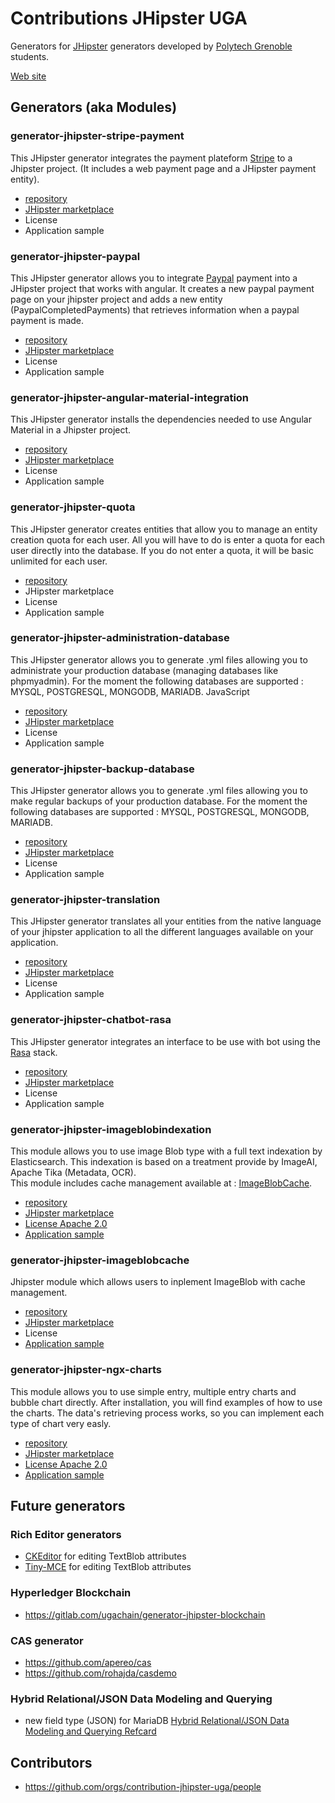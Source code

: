 # Contributions JHipster UGA
Generators for [JHipster](https://www.jhipster.tech) generators developed by [Polytech Grenoble](https://www.polytech-grenoble.fr/) students.

[Web site](https://contribution-jhipster-uga.github.io/)

## Generators (aka Modules)
### generator-jhipster-stripe-payment
This JHipster generator integrates the payment plateform [Stripe](https://stripe.com) to a Jhipster project. (It includes a web payment page and a JHipster payment entity).
+ [repository](https://github.com/contribution-jhipster-uga/generator-jhipster-stripe-payment)
+ [JHipster marketplace](https://www.jhipster.tech/modules/marketplace/#/details/generator-jhipster-stripe-payment)
+ License
+ Application sample


### generator-jhipster-paypal
This JHipster generator allows you to integrate [Paypal](https://developer.paypal.com) payment into a JHipster project that works with angular. It creates a new paypal payment page on your jhipster project and adds a new entity (PaypalCompletedPayments) that retrieves information when a paypal payment is made.
+ [repository](https://github.com/contribution-jhipster-uga/generator-jhipster-paypal)
+ [JHipster marketplace](https://www.jhipster.tech/modules/marketplace/#/details/generator-jhipster-paypal)
+ License
+ Application sample

### generator-jhipster-angular-material-integration
This JHipster generator installs the dependencies needed to use Angular Material in a Jhipster project.
+ [repository](https://github.com/contribution-jhipster-uga/generator-jhipster-angular-material-integration)
+ [JHipster marketplace](https://www.jhipster.tech/modules/marketplace/#/details/generator-jhipster-angular-material-integration)
+ License
+ Application sample

### generator-jhipster-quota
This JHipster generator creates entities that allow you to manage an entity creation quota for each user. All you will have to do is enter a quota for each user directly into the database. If you do not enter a quota, it will be basic unlimited for each user. 
+ [repository](https://www.jhipster.tech/modules/marketplace/#/details/generator-jhipster-quota)
+ JHipster marketplace
+ License
+ Application sample

### generator-jhipster-administration-database
This JHipster generator allows you to generate .yml files allowing you to administrate your production database (managing databases like phpmyadmin). For the moment the following databases are supported : MYSQL, POSTGRESQL, MONGODB, MARIADB.
JavaScript
+ [repository](https://github.com/contribution-jhipster-uga/generator-jhipster-administration-database)
+ [JHipster marketplace](https://www.jhipster.tech/modules/marketplace/#/details/generator-jhipster-administration-database)
+ License
+ Application sample

### generator-jhipster-backup-database
This JHipster generator allows you to generate .yml files allowing you to make regular backups of your production database. For the moment the following databases are supported : MYSQL, POSTGRESQL, MONGODB, MARIADB. 
+ [repository](https://github.com/contribution-jhipster-uga/generator-jhipster-backup-database)
+ [JHipster marketplace](https://www.jhipster.tech/modules/marketplace/#/details/generator-jhipster-database-backup)
+ License
+ Application sample

### generator-jhipster-translation
This JHipster generator translates all your entities from the native language of your jhipster application to all the different languages available on your application. 
+ [repository](https://github.com/contribution-jhipster-uga/generator-jhipster-translation)
+ [JHipster marketplace](https://www.jhipster.tech/modules/marketplace/#/details/generator-jhipster-translation)
+ License
+ Application sample

### generator-jhipster-chatbot-rasa
This JHipster generator integrates an interface to be use with bot using the [Rasa](https://rasa.com/) stack.
+ [repository](https://github.com/contribution-jhipster-uga/generator-jhipster-chatbot-rasa)
+ [JHipster marketplace](https://www.jhipster.tech/modules/marketplace/#/details/generator-jhipster-chatbot-rasa)
+ License
+ Application sample

### generator-jhipster-imageblobindexation
This module allows you to use image Blob type with a full text indexation by Elasticsearch. This indexation is based on a treatment provide by ImageAI, Apache Tika (Metadata, OCR).  
This module includes cache management available at : [ImageBlobCache](https://github.com/contribution-jhipster-uga/generator-jhipster-imageblobcache).
+ [repository](https://github.com/contribution-jhipster-uga/generator-jhipster-indexation-imageblobcache)
+ [JHipster marketplace](https://www.jhipster.tech/modules/marketplace/#/details/generator-jhipster-imageblobindexation)
+ [License Apache 2.0](https://github.com/contribution-jhipster-uga/generator-jhipster-indexation-imageblobcache/blob/dev/LICENSE)
+ [Application sample](https://github.com/contribution-jhipster-uga/sample-lazyblob/tree/dev)

### generator-jhipster-imageblobcache
Jhipster module which allows users to inplement ImageBlob with cache management. 
+ [repository](https://github.com/contribution-jhipster-uga/generator-jhipster-imageblobcache)
+ [JHipster marketplace](https://www.jhipster.tech/modules/marketplace/#/details/generator-jhipster-imageblobcache)
+ License
+ [Application sample](https://github.com/contribution-jhipster-uga/sample-lazyblob/tree/dev)

### generator-jhipster-ngx-charts
This module allows you to use simple entry, multiple entry charts and bubble chart directly. After installation, you will find examples of how to use the charts. The data's retrieving process works, so you can implement each type of chart very easly.
+ [repository](https://github.com/contribution-jhipster-uga/generator-jhipster-ngx-charts)
+ [JHipster marketplace](https://www.jhipster.tech/modules/marketplace/#/details/generator-jhipster-ngx-charts)
+ [License Apache 2.0](https://github.com/contribution-jhipster-uga/generator-jhipster-ngx-charts/blob/master/LICENSE)
+ [Application sample](https://github.com/contribution-jhipster-uga/sample-jhipster-charts)

## Future generators
### Rich Editor generators
 + [CKEditor](https://ckeditor.com/) for editing TextBlob attributes
 + [Tiny-MCE](https://www.tiny.cloud/) for editing TextBlob attributes

### Hyperledger Blockchain
+ https://gitlab.com/ugachain/generator-jhipster-blockchain

### CAS generator
+ https://github.com/apereo/cas
+ https://github.com/rohajda/casdemo

### Hybrid Relational/JSON Data Modeling and Querying
+ new field type (JSON) for MariaDB [Hybrid Relational/JSON Data Modeling and Querying Refcard](https://dzone.com/storage/assets/13138279-dzone-refcard-json-data-modeling-325.pdf)

## Contributors
+ https://github.com/orgs/contribution-jhipster-uga/people

